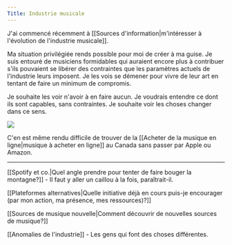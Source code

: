 ```yaml
---
Title: Industrie musicale
---
```


J'ai commencé récemment à [[Sources d'information|m'intéresser à l'évolution de l'industrie musicale]]. 

Ma situation privilégiée rends possible pour moi de créer à ma guise. Je suis entouré de musiciens formidables qui auraient encore plus à contribuer s'ils pouvaient se libérer des contraintes que les paramètres actuels de l'industrie leurs imposent. Je les vois se démener pour vivre de leur art en tentant de faire un minimum de compromis. 

Je souhaite les voir n'avoir à en faire aucun. Je voudrais entendre ce dont ils sont capables, sans contraintes. Je souhaite voir les choses changer dans ce sens.

<img src="assets/jl22bu.gif">

C'en est même rendu difficile de trouver de la [[Acheter de la musique en ligne|musique à acheter en ligne]] au Canada sans passer par Apple ou Amazon.

<hr>

[[Spotify et co.|Quel angle prendre pour tenter de faire bouger la montagne?]] - Il faut y aller un caillou à la fois, paraîtrait-il.
 
 [[Plateformes alternatives|Quelle initiative déjà en cours puis-je encourager (par mon action, ma présence, mes ressources)?]]
 
 [[Sources de musique nouvelle|Comment découvrir de nouvelles sources de musique?]]
 
 [[Anomalies de l'industrie]] - Les gens qui font des choses différentes.